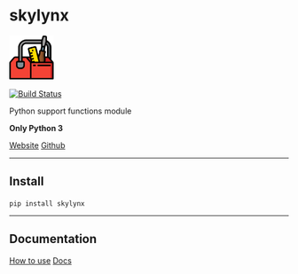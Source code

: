 #  skylynx 

<img src="https://raw.githubusercontent.com/basameera/skylynx/master/docs/toolbox.png" alt="drawing" width="80"/>

[![Build Status](https://travis-ci.org/basameera/skylynx.svg?branch=master)](https://travis-ci.org/basameera/skylynx)

Python support functions module

**Only Python 3**

[Website](https://basameera.github.io/skylynx/)
[Github](https://github.com/basameera/skylynx)

---

## Install

`pip install skylynx` 

---

## Documentation

[How to use](https://github.com/basameera/skylynx/blob/master/docs/USAGE.md)
[Docs](https://basameera.github.io/skylynx/)

